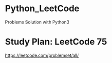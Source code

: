 # Python_LeetCode
Problems Solution with Python3

# Study Plan: LeetCode 75

https://leetcode.com/problemset/all/